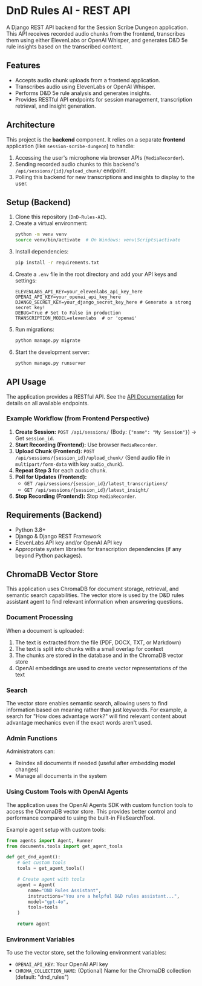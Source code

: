 # DnD Rules AI - REST API

A Django REST API backend for the Session Scribe Dungeon application. This API receives recorded audio chunks from the frontend, transcribes them using either ElevenLabs or OpenAI Whisper, and generates D&D 5e rule insights based on the transcribed content.

## Features

- Accepts audio chunk uploads from a frontend application.
- Transcribes audio using ElevenLabs or OpenAI Whisper.
- Performs D&D 5e rule analysis and generates insights.
- Provides RESTful API endpoints for session management, transcription retrieval, and insight generation.

## Architecture

This project is the **backend** component. It relies on a separate **frontend** application (like `session-scribe-dungeon`) to handle:

1.  Accessing the user's microphone via browser APIs (`MediaRecorder`).
2.  Sending recorded audio chunks to this backend's `/api/sessions/{id}/upload_chunk/` endpoint.
3.  Polling this backend for new transcriptions and insights to display to the user.

## Setup (Backend)

1. Clone this repository (`DnD-Rules-AI`).
2. Create a virtual environment:
   ```bash
   python -m venv venv
   source venv/bin/activate  # On Windows: venv\Scripts\activate
   ```
3. Install dependencies:
   ```bash
   pip install -r requirements.txt
   ```
4. Create a `.env` file in the root directory and add your API keys and settings:
   ```
   ELEVENLABS_API_KEY=your_elevenlabs_api_key_here
   OPENAI_API_KEY=your_openai_api_key_here
   DJANGO_SECRET_KEY=your_django_secret_key_here # Generate a strong secret key!
   DEBUG=True # Set to False in production
   TRANSCRIPTION_MODEL=elevenlabs  # or 'openai'
   ```
5. Run migrations:
   ```bash
   python manage.py migrate
   ```
6. Start the development server:
   ```bash
   python manage.py runserver
   ```

## API Usage

The application provides a RESTful API. See the [API Documentation](API.md) for details on all available endpoints.

### Example Workflow (from Frontend Perspective)

1.  **Create Session:** `POST /api/sessions/` (Body: `{"name": "My Session"}`) -> Get `session_id`.
2.  **Start Recording (Frontend):** Use browser `MediaRecorder`.
3.  **Upload Chunk (Frontend):** `POST /api/sessions/{session_id}/upload_chunk/` (Send audio file in `multipart/form-data` with key `audio_chunk`).
4.  **Repeat Step 3** for each audio chunk.
5.  **Poll for Updates (Frontend):**
    - `GET /api/sessions/{session_id}/latest_transcriptions/`
    - `GET /api/sessions/{session_id}/latest_insight/`
6.  **Stop Recording (Frontend):** Stop `MediaRecorder`.

## Requirements (Backend)

- Python 3.8+
- Django & Django REST Framework
- ElevenLabs API key and/or OpenAI API key
- Appropriate system libraries for transcription dependencies (if any beyond Python packages).

## ChromaDB Vector Store

This application uses ChromaDB for document storage, retrieval, and semantic search capabilities. The vector store is used by the D&D rules assistant agent to find relevant information when answering questions.

### Document Processing

When a document is uploaded:

1. The text is extracted from the file (PDF, DOCX, TXT, or Markdown)
2. The text is split into chunks with a small overlap for context
3. The chunks are stored in the database and in the ChromaDB vector store
4. OpenAI embeddings are used to create vector representations of the text

### Search

The vector store enables semantic search, allowing users to find information based on meaning rather than just keywords. For example, a search for "How does advantage work?" will find relevant content about advantage mechanics even if the exact words aren't used.

### Admin Functions

Administrators can:

- Reindex all documents if needed (useful after embedding model changes)
- Manage all documents in the system

### Using Custom Tools with OpenAI Agents

The application uses the OpenAI Agents SDK with custom function tools to access the ChromaDB vector store. This provides better control and performance compared to using the built-in FileSearchTool.

Example agent setup with custom tools:

```python
from agents import Agent, Runner
from documents.tools import get_agent_tools

def get_dnd_agent():
    # Get custom tools
    tools = get_agent_tools()

    # Create agent with tools
    agent = Agent(
        name="DND Rules Assistant",
        instructions="You are a helpful D&D rules assistant...",
        model="gpt-4o",
        tools=tools
    )

    return agent
```

### Environment Variables

To use the vector store, set the following environment variables:

- `OPENAI_API_KEY`: Your OpenAI API key
- `CHROMA_COLLECTION_NAME`: (Optional) Name for the ChromaDB collection (default: "dnd_rules")
